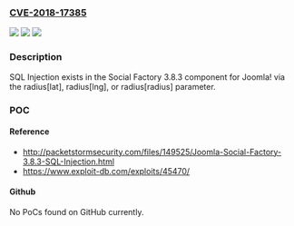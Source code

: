 ### [CVE-2018-17385](https://cve.mitre.org/cgi-bin/cvename.cgi?name=CVE-2018-17385)
![](https://img.shields.io/static/v1?label=Product&message=n%2Fa&color=blue)
![](https://img.shields.io/static/v1?label=Version&message=n%2Fa&color=blue)
![](https://img.shields.io/static/v1?label=Vulnerability&message=n%2Fa&color=brighgreen)

### Description

SQL Injection exists in the Social Factory 3.8.3 component for Joomla! via the radius[lat], radius[lng], or radius[radius] parameter.

### POC

#### Reference
- http://packetstormsecurity.com/files/149525/Joomla-Social-Factory-3.8.3-SQL-Injection.html
- https://www.exploit-db.com/exploits/45470/

#### Github
No PoCs found on GitHub currently.

